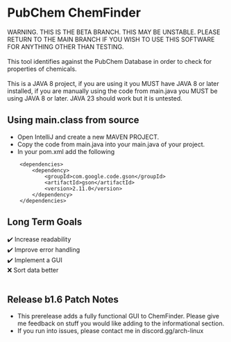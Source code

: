 # PubChem ChemFinder
WARNING. THIS IS THE BETA BRANCH. THIS MAY BE UNSTABLE. PLEASE RETURN TO THE MAIN BRANCH IF YOU WISH TO USE THIS SOFTWARE FOR ANYTHING OTHER THAN TESTING.<br>
<br>
This tool identifies against the PubChem Database in order to check for properties of chemicals.<br>
<br>
This is a JAVA 8 project, if you are using it you MUST have JAVA 8 or later installed, if you are manually using the code from main.java you MUST be using JAVA 8 or later. JAVA 23 should work but it is untested.<br>

## Using main.class from source
- Open IntelliJ and create a new MAVEN PROJECT.<br>
- Copy the code from main.java into your main.java of your project.<br>
- In your pom.xml add the following<br>
```    
    <dependencies>
        <dependency>
            <groupId>com.google.code.gson</groupId>
            <artifactId>gson</artifactId>
            <version>2.11.0</version>
        </dependency>
    </dependencies>
```

## Long Term Goals
✔️ Increase readability<br>
✔️ Improve error handling<br>
✔️ Implement a GUI<br>
:x: Sort data better<br>
<br>
## Release b1.6 Patch Notes
- This prerelease adds a fully functional GUI to ChemFinder. Please give me feedback on stuff you would like adding to the informational section.
- If you run into issues, please contact me in discord.gg/arch-linux


